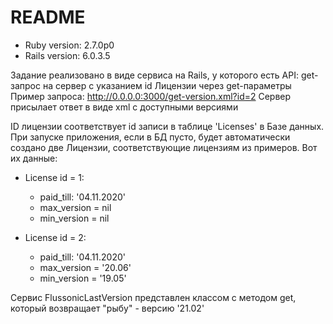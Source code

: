 # README

* Ruby version: 2.7.0p0
* Rails version: 6.0.3.5

Задание реализовано в виде сервиса на Rails, у которого есть API: get-запрос на сервер с указанием id Лицензии через get-параметры
Пример запроса:
http://0.0.0.0:3000/get-version.xml?id=2
Сервер присылает ответ в виде xml с доступными версиями

ID лицензии соответствует id записи в таблице 'Licenses' в Базе данных. При запуске приложения, если в БД пусто, будет автоматически создано две Лицензии, соответствующие лицензиям из примеров. Вот их данные:
* License id = 1:
  - paid_till: '04.11.2020'
  - max_version = nil
  - min_version = nil

* License id = 2:
  - paid_till: '04.11.2020'
  - max_version = '20.06'
  - min_version = '19.05'

Сервис FlussonicLastVersion представлен классом с методом get, который возвращает "рыбу" - версию '21.02' 
